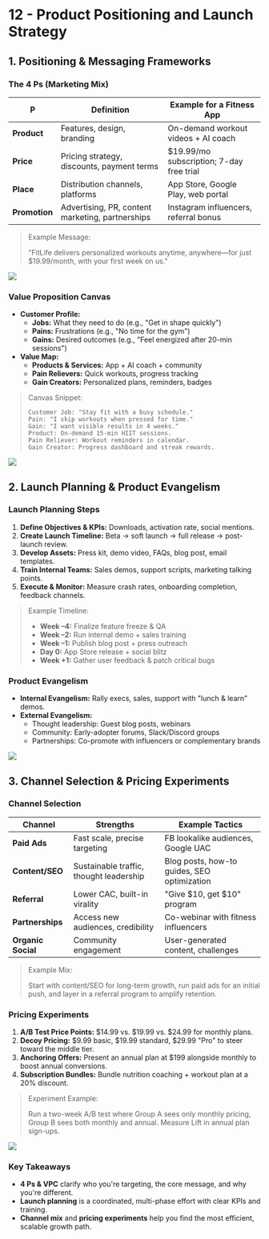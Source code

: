 # 12 - Product Positioning and Launch Strategy

## 1. Positioning & Messaging Frameworks

### The 4 Ps (Marketing Mix)

| P | Definition | Example for a Fitness App |
| --- | --- | --- |
| **Product** | Features, design, branding | On-demand workout videos + AI coach |
| **Price** | Pricing strategy, discounts, payment terms | \$19.99/mo subscription; 7-day free trial |
| **Place** | Distribution channels, platforms | App Store, Google Play, web portal |
| **Promotion** | Advertising, PR, content marketing, partnerships | Instagram influencers, referral bonus |

> Example Message:
> 
> 
> "FitLife delivers personalized workouts anytime, anywhere—for just \$19.99/month, with your first week on us."
> 

![](https://media.giphy.com/media/3o7aD2saalBwwftBIY/giphy.gif)

### Value Proposition Canvas

- **Customer Profile:**
    - **Jobs:** What they need to do (e.g., "Get in shape quickly")
    - **Pains:** Frustrations (e.g., "No time for the gym")
    - **Gains:** Desired outcomes (e.g., "Feel energized after 20-min sessions")
- **Value Map:**
    - **Products & Services:** App + AI coach + community
    - **Pain Relievers:** Quick workouts, progress tracking
    - **Gain Creators:** Personalized plans, reminders, badges

> Canvas Snippet:
> 
> 
> ```
> Customer Job: "Stay fit with a busy schedule."
> Pain: "I skip workouts when pressed for time."
> Gain: "I want visible results in 4 weeks."
> Product: On-demand 15-min HIIT sessions.
> Pain Reliever: Workout reminders in calendar.
> Gain Creator: Progress dashboard and streak rewards.
> 
> ```
> 

![](https://media.giphy.com/media/xT9IgG50Fb7Mi0prBC/giphy.gif)


## 2. Launch Planning & Product Evangelism

### Launch Planning Steps

1. **Define Objectives & KPIs:** Downloads, activation rate, social mentions.
2. **Create Launch Timeline:** Beta → soft launch → full release → post-launch review.
3. **Develop Assets:** Press kit, demo video, FAQs, blog post, email templates.
4. **Train Internal Teams:** Sales demos, support scripts, marketing talking points.
5. **Execute & Monitor:** Measure crash rates, onboarding completion, feedback channels.

> Example Timeline:
> 
> - **Week –4:** Finalize feature freeze & QA
> - **Week –2:** Run internal demo + sales training
> - **Week –1:** Publish blog post + press outreach
> - **Day 0:** App Store release + social blitz
> - **Week +1:** Gather user feedback & patch critical bugs

### Product Evangelism

- **Internal Evangelism:** Rally execs, sales, support with "lunch & learn" demos.
- **External Evangelism:**
    - Thought leadership: Guest blog posts, webinars
    - Community: Early-adopter forums, Slack/Discord groups
    - Partnerships: Co-promote with influencers or complementary brands

![](https://media.giphy.com/media/l0HUpt2s9Pclgt9Vm/giphy.gif)


## 3. Channel Selection & Pricing Experiments

### Channel Selection

| Channel | Strengths | Example Tactics |
| --- | --- | --- |
| **Paid Ads** | Fast scale, precise targeting | FB lookalike audiences, Google UAC |
| **Content/SEO** | Sustainable traffic, thought leadership | Blog posts, how-to guides, SEO optimization |
| **Referral** | Lower CAC, built-in virality | "Give \$10, get \$10" program |
| **Partnerships** | Access new audiences, credibility | Co-webinar with fitness influencers |
| **Organic Social** | Community engagement | User-generated content, challenges |

> Example Mix:
> 
> 
> Start with content/SEO for long-term growth, run paid ads for an initial push, and layer in a referral program to amplify retention.
> 

### Pricing Experiments

1. **A/B Test Price Points:** \$14.99 vs. \$19.99 vs. \$24.99 for monthly plans.
2. **Decoy Pricing:** \$9.99 basic, \$19.99 standard, \$29.99 "Pro" to steer toward the middle tier.
3. **Anchoring Offers:** Present an annual plan at \$199 alongside monthly to boost annual conversions.
4. **Subscription Bundles:** Bundle nutrition coaching + workout plan at a 20% discount.

> Experiment Example:
> 
> 
> Run a two-week A/B test where Group A sees only monthly pricing, Group B sees both monthly and annual. Measure Lift in annual plan sign-ups.
> 

![](https://media.giphy.com/media/3oEjI6SIIHBdRxXI40/giphy.gif)


### Key Takeaways

- **4 Ps & VPC** clarify who you're targeting, the core message, and why you're different.
- **Launch planning** is a coordinated, multi-phase effort with clear KPIs and training.
- **Channel mix** and **pricing experiments** help you find the most efficient, scalable growth path.
